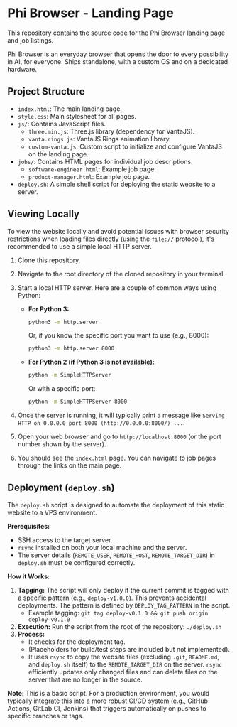 # Phi Browser - Landing Page

This repository contains the source code for the Phi Browser landing page and job listings.

Phi Browser is an everyday browser that opens the door to every possibility in AI, for everyone. Ships standalone, with a custom OS and on a dedicated hardware.

## Project Structure

*   `index.html`: The main landing page.
*   `style.css`: Main stylesheet for all pages.
*   `js/`: Contains JavaScript files.
    *   `three.min.js`: Three.js library (dependency for VantaJS).
    *   `vanta.rings.js`: VantaJS Rings animation library.
    *   `custom-vanta.js`: Custom script to initialize and configure VantaJS on the landing page.
*   `jobs/`: Contains HTML pages for individual job descriptions.
    *   `software-engineer.html`: Example job page.
    *   `product-manager.html`: Example job page.
*   `deploy.sh`: A simple shell script for deploying the static website to a server.

## Viewing Locally

To view the website locally and avoid potential issues with browser security restrictions when loading files directly (using the `file://` protocol), it's recommended to use a simple local HTTP server.

1.  Clone this repository.
2.  Navigate to the root directory of the cloned repository in your terminal.
3.  Start a local HTTP server. Here are a couple of common ways using Python:

    *   **For Python 3:**
        ```bash
        python3 -m http.server
        ```
        Or, if you know the specific port you want to use (e.g., 8000):
        ```bash
        python3 -m http.server 8000
        ```

    *   **For Python 2 (if Python 3 is not available):**
        ```bash
        python -m SimpleHTTPServer
        ```
        Or with a specific port:
        ```bash
        python -m SimpleHTTPServer 8000
        ```

4.  Once the server is running, it will typically print a message like `Serving HTTP on 0.0.0.0 port 8000 (http://0.0.0.0:8000/) ...`.
5.  Open your web browser and go to `http://localhost:8000` (or the port number shown by the server).
6.  You should see the `index.html` page. You can navigate to job pages through the links on the main page.

## Deployment (`deploy.sh`)

The `deploy.sh` script is designed to automate the deployment of this static website to a VPS environment.

**Prerequisites:**

*   SSH access to the target server.
*   `rsync` installed on both your local machine and the server.
*   The server details (`REMOTE_USER`, `REMOTE_HOST`, `REMOTE_TARGET_DIR`) in `deploy.sh` must be configured correctly.

**How it Works:**

1.  **Tagging:** The script will only deploy if the current commit is tagged with a specific pattern (e.g., `deploy-v1.0.0`). This prevents accidental deployments. The pattern is defined by `DEPLOY_TAG_PATTERN` in the script.
    *   Example tagging: `git tag deploy-v0.1.0 && git push origin deploy-v0.1.0`
2.  **Execution:** Run the script from the root of the repository: `./deploy.sh`
3.  **Process:**
    *   It checks for the deployment tag.
    *   (Placeholders for build/test steps are included but not implemented).
    *   It uses `rsync` to copy the website files (excluding `.git`, `README.md`, and `deploy.sh` itself) to the `REMOTE_TARGET_DIR` on the server. `rsync` efficiently updates only changed files and can delete files on the server that are no longer in the source.

**Note:** This is a basic script. For a production environment, you would typically integrate this into a more robust CI/CD system (e.g., GitHub Actions, GitLab CI, Jenkins) that triggers automatically on pushes to specific branches or tags.
